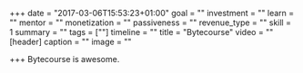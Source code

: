 +++
date = "2017-03-06T15:53:23+01:00"
goal = ""
investment = ""
learn = ""
mentor = ""
monetization = ""
passiveness = ""
revenue_type = ""
skill = 1
summary = ""
tags = [""]
timeline = ""
title = "Bytecourse"
video = ""
[header]
caption = ""
image = ""

+++
Bytecourse is awesome.
